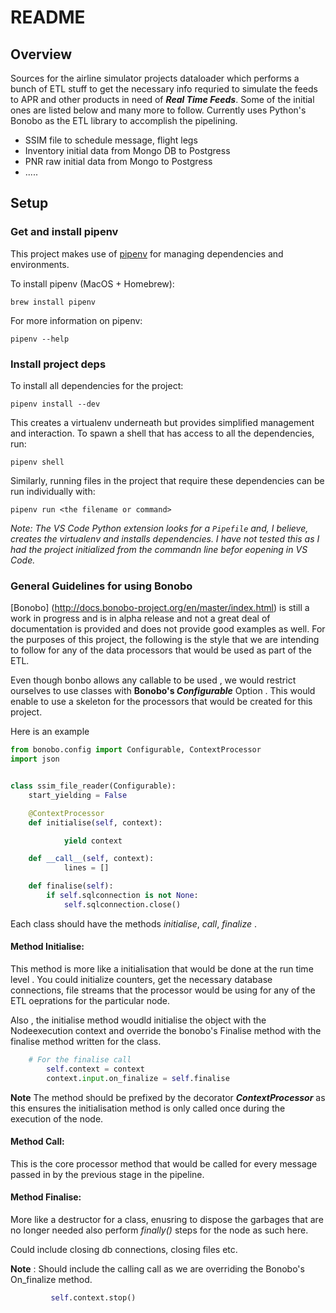 
# README

## Overview

Sources for the airline simulator projects dataloader which performs a bunch of ETL stuff to get the necessary info requried to simulate the feeds to APR and other products in need of **_Real Time Feeds_**. Some of the initial ones are listed below and many more to follow. Currently uses Python's Bonobo as the ETL library to accomplish the pipelining.

* SSIM file to schedule message, flight legs
* Inventory initial data from Mongo DB to Postgress
* PNR raw initial data from Mongo to Postgress
* .....

## Setup

### Get and install pipenv

This project makes use of [pipenv](https://docs.pipenv.org/) for managing dependencies and environments.

To install pipenv (MacOS + Homebrew):

```shell
brew install pipenv
```

For more information on pipenv:

```shell
pipenv --help
```

### Install project deps

To install all dependencies for the project:

```shell
pipenv install --dev
```

This creates a virtualenv underneath but provides simplified management and interaction. To spawn a shell
that has access to all the dependencies, run:

```shell
pipenv shell
```

Similarly, running files in the project that require these dependencies can be run individually with:

```shell
pipenv run <the filename or command>
```

_Note: The VS Code Python extension looks for a `Pipefile` and, I believe, creates the virtualenv and installs dependencies. I have not tested this as I had the project initialized from the commandn line befor eopening in VS Code._

### General Guidelines for using Bonobo

[Bonobo] (http://docs.bonobo-project.org/en/master/index.html) is still a work in progress and is in alpha release and not a great deal of documentation is provided and does not provide good examples as well. For the purposes of this project, the following is the style that we are intending to follow for any of the data processors that would be used as part of the ETL.

Even though bonbo allows any callable to be used , we would restrict ourselves to use classes with **Bonobo's _Configurable_** Option . This would enable to use a skeleton for the processors that would be created for this project. 

Here is an example

```python
from bonobo.config import Configurable, ContextProcessor
import json


class ssim_file_reader(Configurable):
    start_yielding = False

    @ContextProcessor
    def initialise(self, context):

            yield context

    def __call__(self, context):
            lines = []

    def finalise(self):
        if self.sqlconnection is not None:
            self.sqlconnection.close()
```
Each class should have the methods _initialise_, _call_, _finalize_ .
#### Method Initialise:
This method is more like a initialisation that would be done at the run time level . You could initialize counters, get the necessary database connections, file streams that the processor would be using for any of the ETL oeprations for the particular node.

Also , the initialise method woudld initialise the object with the Nodeexecution context and override the bonobo's Finalise method with the finalise method written for the class.

```python
    # For the finalise call
        self.context = context
        context.input.on_finalize = self.finalise
```

 **Note** The method should be prefixed by the decorator **_ContextProcessor_** as this ensures the initialisation method is only called once during the execution of the node.

#### Method Call:
 This is the core processor method that would be called for every message passed in by the previous stage in the pipeline. 

#### Method Finalise:

 More like a destructor for a class, enusring to dispose the garbages that are no longer needed also perform _finally()_ steps for the node as such here.

 Could include closing db connections, closing files etc.

 **Note** : Should include the calling call as we are overriding the Bonobo's On_finalize method.

```python
         self.context.stop()
``` 


